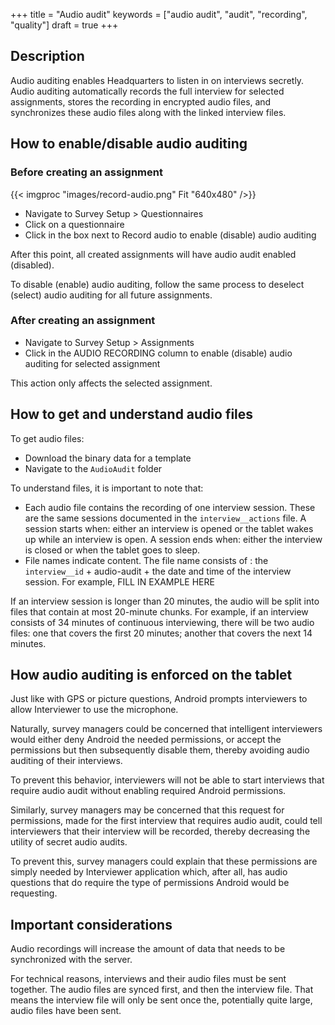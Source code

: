 +++
title = "Audio audit"
keywords = ["audio audit", "audit", "recording", "quality"]
draft = true
+++

Description
----------------------------------------

Audio auditing enables Headquarters to listen in on interviews secretly. Audio auditing automatically records the full interview for selected assignments, stores the recording in encrypted audio files, and synchronizes these audio files along with the linked interview files.

How to enable/disable audio auditing
----------------------------------------

### Before creating an assignment

{{< imgproc "images/record-audio.png" Fit "640x480" />}}

- Navigate to Survey Setup > Questionnaires
- Click on a questionnaire
- Click in the box next to Record audio to enable (disable) audio auditing

After this point, all created assignments will have audio audit enabled (disabled).

To disable (enable) audio auditing, follow the same process to deselect (select) audio auditing for all future assignments.

### After creating an assignment

- Navigate to Survey Setup > Assignments
- Click in the AUDIO RECORDING column to enable (disable) audio auditing for selected assignment

This action only affects the selected assignment.

How to get and understand audio files
----------------------------------------

To get audio files:

- Download the binary data for a template
- Navigate to the `AudioAudit` folder

To understand files, it is important to note that:

- Each audio file contains the recording of one interview session. These are the same sessions documented in the `interview__actions` file. A session starts when: either an interview is opened or the tablet wakes up while an interview is open. A session ends when: either the interview is closed or when the tablet goes to sleep.
- File names indicate content. The file name consists of : the `interview__id` + audio-audit + the date and time of the interview session. For example, FILL IN EXAMPLE HERE

If an interview session is longer than 20 minutes, the audio will be split into files that contain at most 20-minute chunks. For example, if an interview consists of 34 minutes of continuous interviewing, there will be two audio files: one that covers the first 20 minutes; another that covers the next 14 minutes.

How audio auditing is enforced on the tablet
----------------------------------------

Just like with GPS or picture questions, Android prompts interviewers to allow Interviewer to use the microphone.

Naturally, survey managers could be concerned that intelligent interviewers would either deny Android the needed permissions, or accept the permissions but then subsequently disable them, thereby avoiding audio auditing of their interviews.

To prevent this behavior, interviewers will not be able to start interviews that require audio audit without enabling required Android permissions.

Similarly, survey managers may be concerned that this request for permissions, made for the first interview that requires audio audit, could tell interviewers that their interview will be recorded, thereby decreasing the utility of secret audio audits.

To prevent this, survey managers could explain that these permissions are simply needed by Interviewer application which, after all, has audio questions that do require the type of permissions Android would be requesting.

Important considerations
----------------------------------------

Audio recordings will increase the amount of data that needs to be synchronized with the server.

For technical reasons, interviews and their audio files must be sent together. The audio files are synced first, and then the interview file. That means the interview file will only be sent once the, potentially quite large, audio files have been sent.
